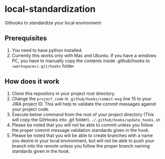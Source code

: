 # local-standardization
Githooks to standardize your local environment

## Prerequisites

 1. You need to have python installed.
 2. Currently this works only with Mac and Ubuntu. If you have a windows PC, you have to manually copy the contents inside .github/hooks to `<workspace>/.git/hooks` folder

## How does it work

 1. Clone this repository in your project root directory.
 2. Change the `project_code` in .`github/hooks/commit-msg` line 15 to your JIRA project ID. This will help to validate the commit messages against your project code.
 3. Execute below command from the root of your project directory (This will copy the GitHooks into .git folder). `./.github/hooks/update_hooks.sh`
 4. Please be noted that you will not be able to commit unless you follow the proper commit message validation standards given in the hook.
 5. Please be noted that you will be able to create branches with a name you desire in your local environment, but will not be able to push your branch into the remote unless you follow the proper branch naming standards given in the hook.
